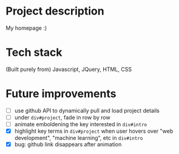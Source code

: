 # Project description

My homepage :)

# Tech stack

(Built purely from) Javascript, JQuery, HTML, CSS

# Future improvements
- [ ] use github API to dynamically pull and load project details
- [ ] under `div#project`, fade in row by row
- [ ] animate emboldening the key interested in `div#intro`
- [x] highlight key terms in `div#project` when user hovers over "web development", "machine learning", etc in `div#intro`
- [x] bug: github link disappears after animation